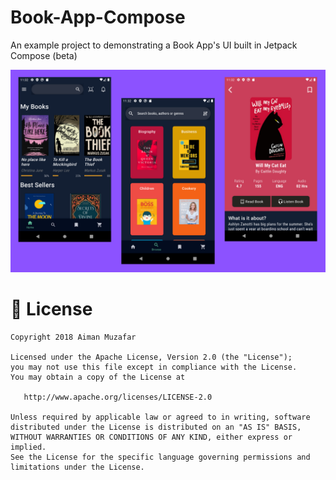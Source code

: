 # Book-App-Compose
An example project to demonstrating a Book App's UI built in Jetpack Compose (beta)

![Image](preview.png)


# 📃 License

    Copyright 2018 Aiman Muzafar

    Licensed under the Apache License, Version 2.0 (the "License");
    you may not use this file except in compliance with the License.
    You may obtain a copy of the License at

       http://www.apache.org/licenses/LICENSE-2.0

    Unless required by applicable law or agreed to in writing, software
    distributed under the License is distributed on an "AS IS" BASIS,
    WITHOUT WARRANTIES OR CONDITIONS OF ANY KIND, either express or implied.
    See the License for the specific language governing permissions and
    limitations under the License.
